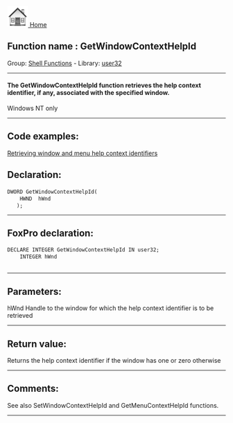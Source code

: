 [<img src="../../images/home.png"> Home ](https://github.com/VFPX/Win32API)  

## Function name : GetWindowContextHelpId
Group: [Shell Functions](../../functions_group.md#Shell_Functions)  -  Library: [user32](../../Libraries.md#user32)  
***  


#### The GetWindowContextHelpId function retrieves the help context identifier, if any, associated with the specified window.

Windows NT only
***  


## Code examples:
[Retrieving window and menu help context identifiers](../../samples/sample_025.md)  

## Declaration:
```foxpro  
DWORD GetWindowContextHelpId(
    HWND  hWnd	
   );  
```  
***  


## FoxPro declaration:
```foxpro  
DECLARE INTEGER GetWindowContextHelpId IN user32;
	INTEGER hWnd
  
```  
***  


## Parameters:
hWnd
Handle to the window for which the help context identifier is to be retrieved  
***  


## Return value:
Returns the help context identifier if the window has one or zero otherwise  
***  


## Comments:
See also SetWindowContextHelpId and GetMenuContextHelpId functions.  
  
***  


